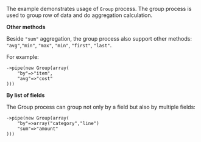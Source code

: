 The example demonstrates usage of `Group` process. The group process is used to group row of data and do aggregation calculation. 

__Other methods__

Beside `"sum"` aggregation, the group process also support other methods: `"avg"`,`"min"`, `"max"`, `"min"`, `"first"`, `"last"`.

For example:

```
->pipe(new Group(array(
    "by"=>"item",
    "avg"=>"cost"
)))
```


__By list of fields__

The Group process can group not only by a field but also by multiple fields:

```
->pipe(new Group(array(
    "by"=>array("category","line")
    "sum"=>"amount"
)))
```
